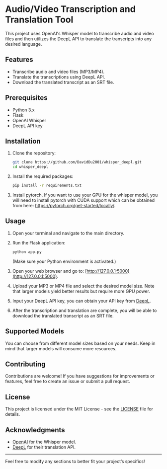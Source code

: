 # Audio/Video Transcription and Translation Tool

This project uses OpenAI's Whisper model to transcribe audio and video files and then utilizes the DeepL API to translate the transcripts into any desired language. 

## Features
- Transcribe audio and video files (MP3/MP4).
- Translate the transcriptions using DeepL API.
- Download the translated transcript as an SRT file.

## Prerequisites
- Python 3.x
- Flask
- OpenAI Whisper
- DeepL API key

## Installation

1. Clone the repository:
   ```bash
   git clone https://github.com/DavidDu2001/whisper_deepl.git
   cd whisper_deepl
   ```

2. Install the required packages:
   ```bash
   pip install -r requirements.txt
   ```

3. Install pytorch. If you want to use your GPU for the whisper model, you will need to install pytorch with CUDA support which can be obtained from here: https://pytorch.org/get-started/locally/.

## Usage

1. Open your terminal and navigate to the main directory.
2. Run the Flask application:
   ```bash
   python app.py
   ```
   (Make sure your Python environment is activated.)

3. Open your web browser and go to: [http://127.0.0.1:5000](http://127.0.0.1:5000).

4. Upload your MP3 or MP4 file and select the desired model size. Note that larger models yield better results but require more GPU power.

5. Input your DeepL API key,  you can  obtain your API key from [DeepL](https://www.deepl.com/pro-api).

6. After the transcription and translation are complete, you will be able to download the translated transcript as an SRT file.

## Supported Models
You can choose from different model sizes based on your needs. Keep in mind that larger models will consume more resources.

## Contributing
Contributions are welcome! If you have suggestions for improvements or features, feel free to create an issue or submit a pull request.

## License
This project is licensed under the MIT License - see the [LICENSE](LICENSE) file for details.

## Acknowledgments
- [OpenAI](https://openai.com) for the Whisper model.
- [DeepL](https://www.deepl.com) for their translation API.

---

Feel free to modify any sections to better fit your project’s specifics!
